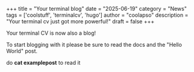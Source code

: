 +++
title = "Your terminal blog"
date = "2025-06-19"
category = "News"
tags = ['coolstuff', 'terminalcv', 'hugo']
author = "coolapso"
description = "Your terminal cv just got more powerful!"
draft = false
+++

Your terminal CV is now also a blog! 

To start blogging with it please be sure to read the docs and the "Hello World" post. 

do **cat examplepost** to read it

